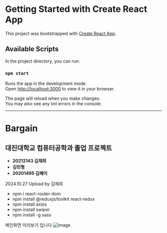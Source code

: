 # Getting Started with Create React App

This project was bootstrapped with [Create React App](https://github.com/facebook/create-react-app).

## Available Scripts

In the project directory, you can run:

### `npm start`

Runs the app in the development mode.\
Open [http://localhost:3000](http://localhost:3000) to view it in your browser.

The page will reload when you make changes.\
You may also see any lint errors in the console.

---------------------------------------

# Bargain 

## 대진대학교 컴퓨터공학과 졸업 프로젝트
- **20212143 김채희**
- **김민형**
- **20201495 김혜미**


2024.10.27 Upload by 김채희

- npm i react-router-dom
- npm install @reduxjs/toolkit react-redux
- npm install axios
- npm install swiper
- npm install -g sass


메인화면 미리보기 입니다
![image](https://github.com/user-attachments/assets/cb04474c-1fde-4005-b501-a2d211fea959)





